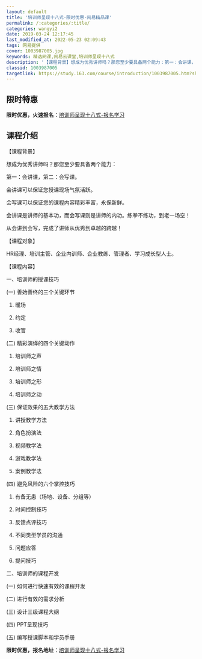```yaml
---
layout: default
title: '培训师呈现十八式-限时优惠-网易精品课'
permalink: /:categories/:title/
categories: wangyi2
date: 2019-03-24 12:17:45
last_modified_at: 2022-05-23 02:09:43
tags: 网易提供
cover: 1003987005.jpg
keywords: 精选网课,网易云课堂,培训师呈现十八式
description: '【课程背景】想成为优秀讲师吗？那您至少要具备两个能力：第一：会讲课，第二：会写课。会讲课可以保证您授课现场气氛活跃。会写'
classid: 1003987005
targetlink: https://study.163.com/course/introduction/1003987005.htm?share=1&shareId=1025206652&utm_campaign=share&utm_medium=iphoneShare&utm_source=&utm_u=1025206652
---
```


## 限时特惠

**限时优惠，火速报名**：[培训师呈现十八式-报名学习](https://study.163.com/course/introduction/1003987005.htm?share=1&shareId=1025206652&utm_campaign=share&utm_medium=iphoneShare&utm_source=&utm_u=1025206652)

## 课程介绍

【课程背景】

想成为优秀讲师吗？那您至少要具备两个能力：

第一：会讲课，第二：会写课。

会讲课可以保证您授课现场气氛活跃。

会写课可以保证您的课程内容精彩丰富，永保新鲜。

会讲课是讲师的基本功，而会写课则是讲师的内功。练拳不练功，到老一场空！

从会讲到会写，完成了讲师从优秀到卓越的跨越！

【课程对象】

HR经理、培训主管、企业内训师、企业教练、管理者、学习成长型人士。

【课程内容】

一、培训师的授课技巧

(一)	善始善终的三个关键环节

1.	暖场

2.	约定

3.	收官

(二)	精彩演绎的四个关键动作

1.	培训师之声

2.	培训师之情

3.	培训师之形

4.	培训师之动

(三)	保证效果的五大教学方法

1.	讲授教学方法

2.	角色扮演法

3.	视频教学法

4.	游戏教学法

5.	案例教学法

(四)	避免风险的六个掌控技巧

1.	有备无患（场地、设备、分组等）

2.	时间控制技巧

3.	反馈点评技巧

4.	不同类型学员的沟通

5.	问题应答	

6.	提问技巧	

二、培训师的课程开发

(一)	如何进行快速有效的课程开发

(二)	进行有效的需求分析  

(三)	设计三级课程大纲

 (四)	PPT呈现技巧

(五)	编写授课脚本和学员手册

**限时优惠，报名地址**：[培训师呈现十八式-报名学习](https://study.163.com/course/introduction/1003987005.htm?share=1&shareId=1025206652&utm_campaign=share&utm_medium=iphoneShare&utm_source=&utm_u=1025206652)

